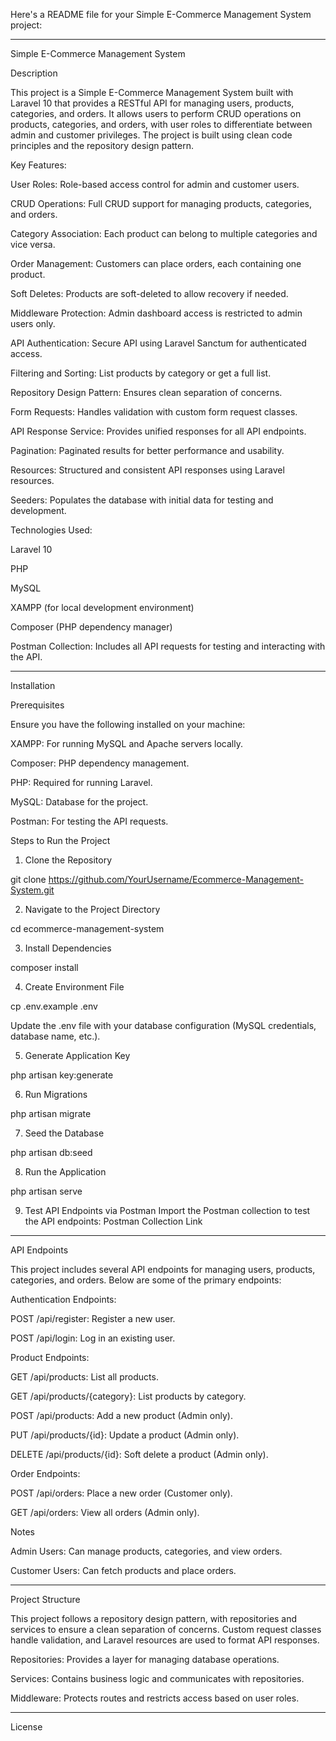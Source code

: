 Here's a README file for your Simple E-Commerce Management System project:


---

Simple E-Commerce Management System

Description

This project is a Simple E-Commerce Management System built with Laravel 10 that provides a RESTful API for managing users, products, categories, and orders. It allows users to perform CRUD operations on products, categories, and orders, with user roles to differentiate between admin and customer privileges. The project is built using clean code principles and the repository design pattern.

Key Features:

User Roles: Role-based access control for admin and customer users.

CRUD Operations: Full CRUD support for managing products, categories, and orders.

Category Association: Each product can belong to multiple categories and vice versa.

Order Management: Customers can place orders, each containing one product.

Soft Deletes: Products are soft-deleted to allow recovery if needed.

Middleware Protection: Admin dashboard access is restricted to admin users only.

API Authentication: Secure API using Laravel Sanctum for authenticated access.

Filtering and Sorting: List products by category or get a full list.

Repository Design Pattern: Ensures clean separation of concerns.

Form Requests: Handles validation with custom form request classes.

API Response Service: Provides unified responses for all API endpoints.

Pagination: Paginated results for better performance and usability.

Resources: Structured and consistent API responses using Laravel resources.

Seeders: Populates the database with initial data for testing and development.


Technologies Used:

Laravel 10

PHP

MySQL

XAMPP (for local development environment)

Composer (PHP dependency manager)

Postman Collection: Includes all API requests for testing and interacting with the API.



---

Installation

Prerequisites

Ensure you have the following installed on your machine:

XAMPP: For running MySQL and Apache servers locally.

Composer: PHP dependency management.

PHP: Required for running Laravel.

MySQL: Database for the project.

Postman: For testing the API requests.


Steps to Run the Project

1. Clone the Repository

git clone https://github.com/YourUsername/Ecommerce-Management-System.git


2. Navigate to the Project Directory

cd ecommerce-management-system


3. Install Dependencies

composer install


4. Create Environment File

cp .env.example .env

Update the .env file with your database configuration (MySQL credentials, database name, etc.).


5. Generate Application Key

php artisan key:generate


6. Run Migrations

php artisan migrate


7. Seed the Database

php artisan db:seed


8. Run the Application

php artisan serve


9. Test API Endpoints via Postman
Import the Postman collection to test the API endpoints: Postman Collection Link




---

API Endpoints

This project includes several API endpoints for managing users, products, categories, and orders. Below are some of the primary endpoints:

Authentication Endpoints:

POST /api/register: Register a new user.

POST /api/login: Log in an existing user.


Product Endpoints:

GET /api/products: List all products.

GET /api/products/{category}: List products by category.

POST /api/products: Add a new product (Admin only).

PUT /api/products/{id}: Update a product (Admin only).

DELETE /api/products/{id}: Soft delete a product (Admin only).


Order Endpoints:

POST /api/orders: Place a new order (Customer only).

GET /api/orders: View all orders (Admin only).



Notes

Admin Users: Can manage products, categories, and view orders.

Customer Users: Can fetch products and place orders.



---

Project Structure

This project follows a repository design pattern, with repositories and services to ensure a clean separation of concerns. Custom request classes handle validation, and Laravel resources are used to format API responses.

Repositories: Provides a layer for managing database operations.

Services: Contains business logic and communicates with repositories.

Middleware: Protects routes and restricts access based on user roles.



---

License
